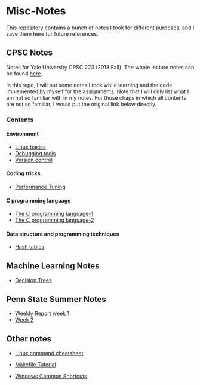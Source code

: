 # Misc-Notes

This repository contains a bunch of notes I took for different purposes, and I save them here for future references.

## CPSC Notes

Notes for Yale University CPSC 223 (2018 Fall). The whole lecture notes can be found [here](http://cs.yale.edu/homes/aspnes/classes/223/notes.html).

In this repo, I will put some notes I took while learning and the code implemented by myself for the assignments. Note that I will only list what I am not so familiar with in my notes. For those chaps in which all contents are not so familiar, I would put the original link below directly.

### Contents

#### Environment

* [Linux basics](https://github.com/EtoDemerzel0427/Yale-CPSC-223/blob/master/Notes/1.Linux%20Basics%20notes.md)
* [Debugging tools](https://github.com/EtoDemerzel0427/Yale-CPSC-223/blob/master/Notes/1.Linux%20Basics%20notes.md)
* [Version control](http://cs.yale.edu/homes/aspnes/classes/223/notes.html#versionControl)

#### Coding tricks

* [Performance Tuning](http://cs.yale.edu/homes/aspnes/classes/223/notes.html#performanceTuning)

####  C programming language

* [The C programming language-1](https://github.com/EtoDemerzel0427/Yale-CPSC-223/blob/master/Notes/3.The%20C%20programming%20language-1.md)
* [The C programming language-2](https://github.com/EtoDemerzel0427/Yale-CPSC-223/blob/master/Notes/4.The%20C%20programming%20language-2.md)

#### Data structure and programming techniques

* [Hash tables](https://github.com/EtoDemerzel0427/Yale-CPSC-223/blob/master/Notes/5.Hash%20tables.md)



## Machine Learning Notes

* [Decision Trees](https://github.com/EtoDemerzel0427/Misc-Notes/blob/master/Machine%20Learning%20Notes/Decision%20Trees.pdf)



## Penn State Summer Notes

* [Weekly Report week 1](https://github.com/EtoDemerzel0427/Misc-Notes/blob/master/Penn%20State%20Summer%20Notes/Weekly%20Report%20Week%201.pdf)
* [Week 2](https://github.com/EtoDemerzel0427/Misc-Notes/blob/master/Penn%20State%20Summer%20Notes/week-2.pdf)

## Other notes

* [Linux command cheatsheet](https://github.com/EtoDemerzel0427/Misc-Notes/blob/master/Other%20Notes/Linux%20Command%20cheatsheet.md)

* [Makefile Tutorial](https://github.com/EtoDemerzel0427/Misc-Notes/blob/master/Other%20Notes/Makefile%20Tutorial.md)

* [Windows Common Shortcuts](https://github.com/EtoDemerzel0427/Misc-Notes/blob/master/Other%20Notes/Windows%20Common%20Shortcuts.md)

  

